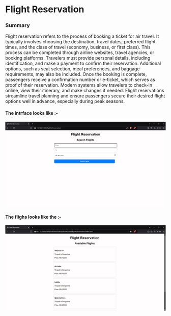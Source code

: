 <h1>
  Flight Reservation
</h1>
<h3>
  Summary
</h3>
<p>
  Flight reservation refers to the process of booking a ticket for air travel. It typically involves choosing the destination, travel dates, preferred flight times, and the class of travel (economy, business, or first class). This process can be completed through airline websites, travel agencies, or booking platforms. Travelers must provide personal details, including identification, and make a payment to confirm their reservation. Additional options, such as seat selection, meal preferences, and baggage requirements, may also be included. Once the booking is complete, passengers receive a confirmation number or e-ticket, which serves as proof of their reservation. Modern systems allow travelers to check-in online, view their itinerary, and make changes if needed. Flight reservations streamline travel planning and ensure passengers secure their desired flight options well in advance, especially during peak seasons.
</p>
<h4>
  The intrface looks like :-
</h4>
<img src = "interface.png">
<h4>
  The flighs looks like the :-
</h4>
<img src = "tickets.png">
